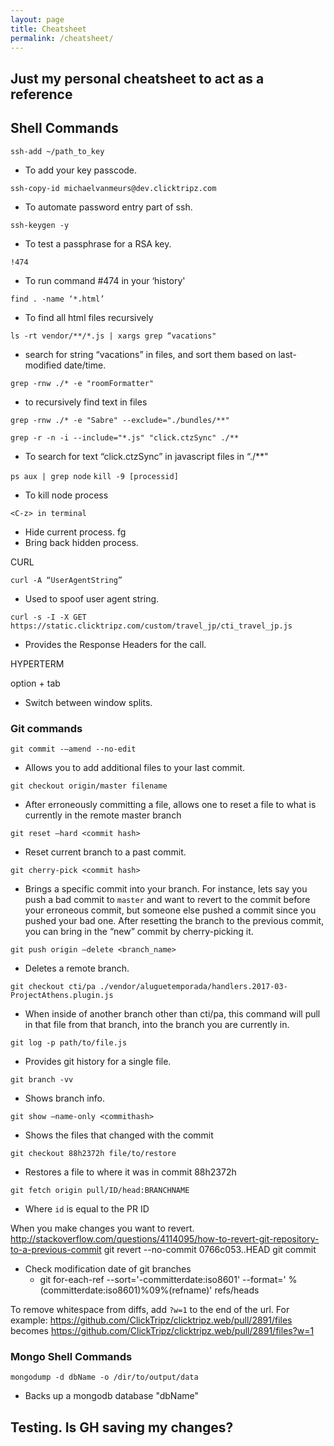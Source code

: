 ```yaml
---
layout: page
title: Cheatsheet
permalink: /cheatsheet/
---
```


## Just my personal cheatsheet to act as a reference


## Shell Commands
 `ssh-add ~/path_to_key`
- To add your key passcode.

 `ssh-copy-id michaelvanmeurs@dev.clicktripz.com`
- To automate password entry part of ssh.

 `ssh-keygen -y`
-  To test a passphrase for a RSA key.

 `!474`
  -  To run command #474 in your ‘history'

 `find . -name ‘*.html’`
-  To find all html files recursively

 `ls -rt vendor/**/*.js | xargs grep “vacations"`
- search for string “vacations” in files, and sort them based on last-modified date/time.

 `grep -rnw ./* -e "roomFormatter"`
- to recursively find text in files

 `grep -rnw ./* -e "Sabre" --exclude="./bundles/**"`

 `grep -r -n -i --include="*.js" "click.ctzSync" ./**`
-  To search for text “click.ctzSync” in javascript files in “./**"

 `ps aux | grep node`
 `kill -9 [processid]`
-  To kill node process

 `<C-z> in terminal`
 - Hide current process.
fg
- Bring back hidden process.

CURL

 `curl -A “UserAgentString”`
- Used to spoof user agent string.

 `curl -s -I -X GET https://static.clicktripz.com/custom/travel_jp/cti_travel_jp.js`
- Provides the Response Headers for the call.

HYPERTERM

option + tab
- Switch between window splits.


### Git commands
 `git commit -—amend --no-edit`
 - Allows you to add additional files to your last commit.

 `git checkout origin/master filename`
 -  After erroneously committing a file, allows one to reset a file to what is currently in the remote master branch

 `git reset —hard <commit hash>`
 -   Reset current branch to a past commit.

 `git cherry-pick <commit hash>`
-   Brings a specific commit into your branch. For instance, lets say you push a bad commit to `master` and want to revert to the commit before your erroneous commit, but someone else pushed a commit since you pushed your bad one. After resetting the branch to the previous commit, you can bring in the “new” commit by cherry-picking it.

 `git push origin —delete <branch_name>`
 -   Deletes a remote branch.

 `git checkout cti/pa ./vendor/aluguetemporada/handlers.2017-03-ProjectAthens.plugin.js`
- When inside of another branch other than cti/pa, this command will pull in that file from that branch, into the branch you are currently in.

 `git log -p path/to/file.js`
- Provides git history for a single file.

 `git branch -vv`
- Shows branch info.

 `git show —name-only <commithash>`
- Shows the files that changed with the commit

 `git checkout 88h2372h file/to/restore`
-   Restores a file to where it was in commit 88h2372h

`git fetch origin pull/ID/head:BRANCHNAME`
- Where `id` is equal to the PR ID

When you make changes you want to revert.
http://stackoverflow.com/questions/4114095/how-to-revert-git-repository-to-a-previous-commit
git revert --no-commit 0766c053..HEAD
git commit

- Check modification date of git branches
    - git for-each-ref --sort='-committerdate:iso8601' --format=' %(committerdate:iso8601)%09%(refname)' refs/heads

To remove whitespace from diffs, add `?w=1` to the end of the url. For example:
https://github.com/ClickTripz/clicktripz.web/pull/2891/files becomes
https://github.com/ClickTripz/clicktripz.web/pull/2891/files?w=1

### Mongo Shell Commands

`mongodump -d dbName -o /dir/to/output/data`
- Backs up a mongodb database "dbName"


## Testing. Is GH saving my changes?
